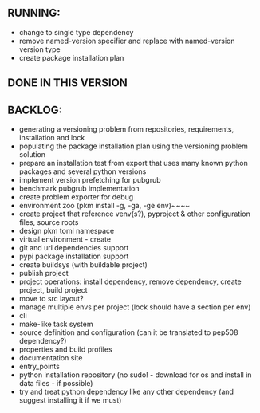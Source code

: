 ## RUNNING:

- change to single type dependency
- remove named-version specifier and replace with named-version version type
- create package installation plan

## DONE IN THIS VERSION

## BACKLOG:
- generating a versioning problem from repositories, requirements, installation and lock
- populating the package installation plan using the versioning problem solution
- prepare an installation test from export that uses many known python packages and several python versions 
- implement version prefetching for pubgrub
- benchmark pubgrub implementation
- create problem exporter for debug
- environment zoo (pkm install -g, -ga, -ge env)~~~~
- create project that reference venv(s?), pyproject & other configuration files, source roots
- design pkm toml namespace
- virtual environment - create
- git and url dependencies support
- pypi package installation support
- create buildsys (with buildable project)
- publish project
- project operations: install dependency, remove dependency, create project, build project
- move to src layout?
- manage multiple envs per project (lock should have a section per env)
- cli
- make-like task system
- source definition and configuration (can it be translated to pep508 dependency?)
- properties and build profiles
- documentation site
- entry_points
- python installation repository (no sudo! - download for os and install in data files - if possible)
- try and treat python dependency like any other dependency (and suggest installing it if we must)